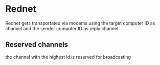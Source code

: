 # Rednet #
Rednet gets transportated via modems using the target computer ID as channel and the sender computer ID as reply channel
## Reserved channels ##
the channel with the highest id is reserved for broadcasting

